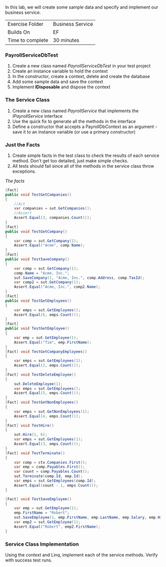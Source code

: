 In this lab, we will create some sample data and specify and implement our business service.

| | |
| --------- | --------------------------- |
| Exercise Folder | Business Service
| Builds On | EF |
| Time to complete | 30 minutes

### PayrollServiceDbTest
1. Create a new class named *PayrollServiceDbTest* in your test project
2. Create an instance variable to hold the context
3. In the constructor, create a context, delete and create the database
4. Add some sample data and save the context
5. Implement **IDisposable** and dispose the context
 

### The Service Class

1. Create a new class named *PayrollService* that implements the *IPayrollService* interface
2. Use the quick fix to generate all the methods in the interface
3. Define a constructor that accepts a PayrollDbContext as an argument - save it to an instance variable (or use a primary constructor)

### Just the Facts 
1. Create simple facts in the test class to check the results of each service method.  Don't get too detailed, just make simple checks. 
2. All tests should fail since all of the methods in the service class throw exceptions.



*The facts*
```c#
[Fact]
public void TestGetCompanies()
{
    //Act
    var companies = sut.GetCompanies();
    //Assert
    Assert.Equal(3, companies.Count());
}
[Fact]
public void TestGetCompany()
{
    var comp = sut.GetCompany(1);
    Assert.Equal("Acme", comp.Name);
}
[Fact]
public void TestSaveCompany()
{
    var comp = sut.GetCompany(1);
    comp.Name = "Acme, Inc.";
    sut.SaveCompany(1, "Acme, Inc.", comp.Address, comp.TaxId);
    var comp2 = sut.GetCompany(1);
    Assert.Equal("Acme, Inc.", comp2.Name);
}
[Fact]
public void TestGetEmployees()
{
    var emps = sut.GetEmployees();
    Assert.Equal(6, emps.Count());
}
[Fact]
public void TestGetEmployee()
{
    var emp = sut.GetEmployee(1);
    Assert.Equal("Tim", emp.FirstName);
}
[Fact] void TestGetCompanyEmployees()
{
    var emps = sut.GetEmployees(1);
    Assert.Equal(2, emps.Count());
}
[Fact] void TestDeleteEmployee()
{
    sut.DeleteEmployee(1);
    var emps = sut.GetEmployees();
    Assert.Equal(5, emps.Count());
}
[Fact] void TestGetNonEmployees()
{
    var emps = sut.GetNonEmployees(1);
    Assert.Equal(4, emps.Count());
}
[Fact] void TestHire()
{
    sut.Hire(1, 6);
    var emps = sut.GetEmployees(1);
    Assert.Equal(3, emps.Count());
}
[Fact] void TestTerminate()
{
    var comp = ctx.Companies.First();
    var emp = comp.Payables.First();
    var count = comp.Payables.Count();
    sut.Terminate(comp.Id, emp.Id);
    var emps = sut.GetEmployees(comp.Id);
    Assert.Equal(count - 1, emps.Count());
}

[Fact] void TestSaveEmployee()
{
    var emp = sut.GetEmployee(1);
    emp.FirstName = "Robert";
    sut.SaveEmployee(1, emp.FirstName, emp.LastName, emp.Salary, emp.HireDate, emp.Phone);
    var emp2 = sut.GetEmployee(1);
    Assert.Equal("Robert", emp2.FirstName);
}
```


### Service Class Implementation
Using the context and Linq, implement each of the service methods.  Verify with success test runs.

